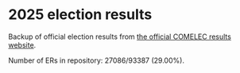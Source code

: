 # 2025 election results

Backup of official election results from [the official COMELEC results website](https://2025electionresults.comelec.gov.ph).



Number of ERs in repository: 27086/93387 (29.00%).
